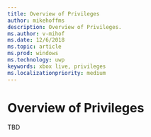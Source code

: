 ```yaml
---
title: Overview of Privileges
author: mikehoffms
description: Overview of Privileges.
ms.author: v-mihof
ms.date: 12/6/2018
ms.topic: article
ms.prod: windows
ms.technology: uwp
keywords: xbox live, privileges
ms.localizationpriority: medium
---
```


# Overview of Privileges

TBD
